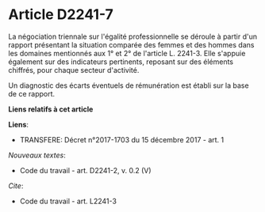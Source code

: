 # Article D2241-7

La négociation triennale sur l'égalité professionnelle se déroule à partir d'un rapport présentant la situation comparée des
femmes et des hommes dans les domaines mentionnés aux 1° et 2° de l'article L. 2241-3. Elle s'appuie également sur des
indicateurs pertinents, reposant sur des éléments chiffrés, pour chaque secteur d'activité. 

Un diagnostic des écarts éventuels de rémunération est établi sur la base de ce rapport.

**Liens relatifs à cet article**

**Liens**:

  - TRANSFERE: Décret n°2017-1703 du 15 décembre 2017 - art. 1

_Nouveaux textes_:

  - Code du travail - art. D2241-2, v. 0.2 (V)

_Cite_:

  - Code du travail - art. L2241-3

